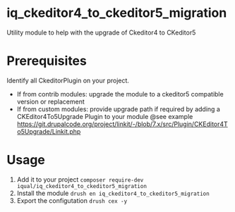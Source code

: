 # iq_ckeditor4_to_ckeditor5_migration
Utility module to help with the upgrade of Ckeditor4 to CKeditor5

# Prerequisites

Identify all CkeditorPlugin on your project.
- If from contrib modules: upgrade the module to a ckeditor5 compatible version or replacement
- If from custom modules: provide upgrade path if required by adding a CKEditor4To5Upgrade Plugin to your module
@see example
https://git.drupalcode.org/project/linkit/-/blob/7.x/src/Plugin/CKEditor4To5Upgrade/Linkit.php


# Usage

1. Add it to your project
```composer require-dev iqual/iq_ckeditor4_to_ckeditor5_migration```
2. Install the module
```drush en iq_ckeditor4_to_ckeditor5_migration```
3. Export the configutation
```drush cex -y```